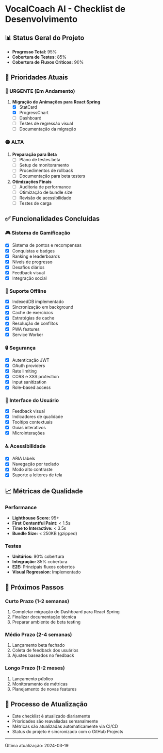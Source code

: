 # VocalCoach AI - Checklist de Desenvolvimento

## 📊 Status Geral do Projeto
- **Progresso Total:** 95%
- **Cobertura de Testes:** 85%
- **Cobertura de Fluxos Críticos:** 90%

## 🎯 Prioridades Atuais

### 🔴 URGENTE (Em Andamento)
1. **Migração de Animações para React Spring**
   - [x] StatCard
   - [x] ProgressChart
   - [ ] Dashboard
   - [ ] Testes de regressão visual
   - [ ] Documentação da migração

### 🟡 ALTA
1. **Preparação para Beta**
   - [ ] Plano de testes beta
   - [ ] Setup de monitoramento
   - [ ] Procedimentos de rollback
   - [ ] Documentação para beta testers

2. **Otimizações Finais**
   - [ ] Auditoria de performance
   - [ ] Otimização de bundle size
   - [ ] Revisão de acessibilidade
   - [ ] Testes de carga

## ✅ Funcionalidades Concluídas

### 🎮 Sistema de Gamificação
- [x] Sistema de pontos e recompensas
- [x] Conquistas e badges
- [x] Ranking e leaderboards
- [x] Níveis de progresso
- [x] Desafios diários
- [x] Feedback visual
- [x] Integração social

### 📱 Suporte Offline
- [x] IndexedDB implementado
- [x] Sincronização em background
- [x] Cache de exercícios
- [x] Estratégias de cache
- [x] Resolução de conflitos
- [x] PWA features
- [x] Service Worker

### 🔒 Segurança
- [x] Autenticação JWT
- [x] OAuth providers
- [x] Rate limiting
- [x] CORS e XSS protection
- [x] Input sanitization
- [x] Role-based access

### 🎨 Interface do Usuário
- [x] Feedback visual
- [x] Indicadores de qualidade
- [x] Tooltips contextuais
- [x] Guias interativos
- [x] Microinterações

### ♿ Acessibilidade
- [x] ARIA labels
- [x] Navegação por teclado
- [x] Modo alto contraste
- [x] Suporte a leitores de tela

## 📈 Métricas de Qualidade

### Performance
- **Lighthouse Score:** 95+
- **First Contentful Paint:** < 1.5s
- **Time to Interactive:** < 3.5s
- **Bundle Size:** < 250KB (gzipped)

### Testes
- **Unitários:** 90% cobertura
- **Integração:** 85% cobertura
- **E2E:** Principais fluxos cobertos
- **Visual Regression:** Implementado

## 📝 Próximos Passos

### Curto Prazo (1-2 semanas)
1. Completar migração do Dashboard para React Spring
2. Finalizar documentação técnica
3. Preparar ambiente de beta testing

### Médio Prazo (2-4 semanas)
1. Lançamento beta fechado
2. Coleta de feedback dos usuários
3. Ajustes baseados no feedback

### Longo Prazo (1-2 meses)
1. Lançamento público
2. Monitoramento de métricas
3. Planejamento de novas features

## 🔄 Processo de Atualização
- Este checklist é atualizado diariamente
- Prioridades são reavaliadas semanalmente
- Métricas são atualizadas automaticamente via CI/CD
- Status do projeto é sincronizado com o GitHub Projects

---
Última atualização: 2024-03-19 
